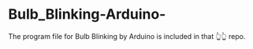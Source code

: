 # Bulb_Blinking-Arduino-
The program file for Bulb Blinking by Arduino is included in that 👆👆 repo.
